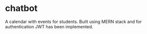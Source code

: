 # chatbot
A calendar with events for students. Built using MERN stack and for authentication JWT has been implemented.
